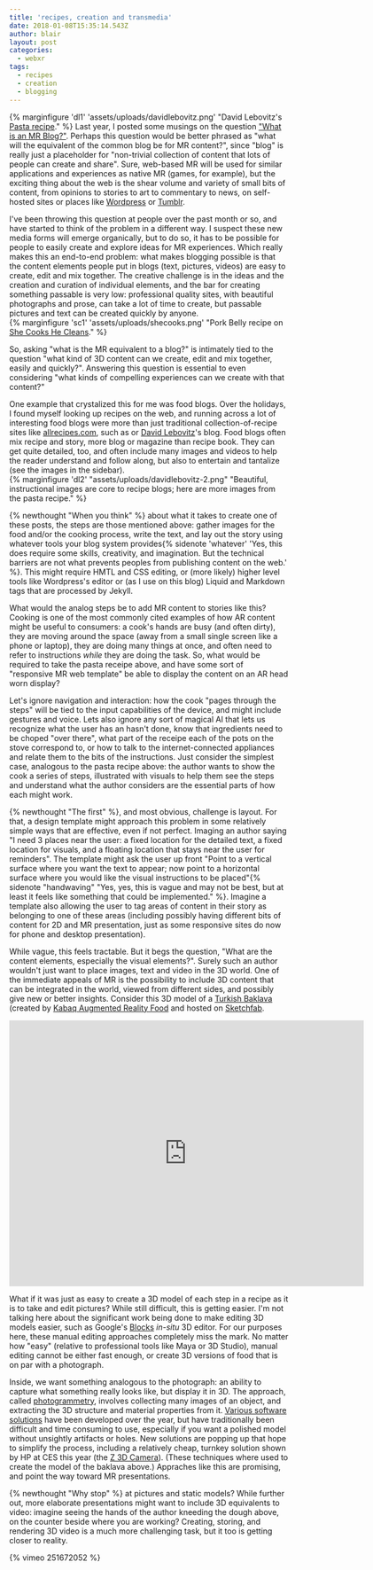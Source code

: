 ```yaml
---
title: 'recipes, creation and transmedia'
date: 2018-01-08T15:35:14.543Z
author: blair
layout: post
categories:
  - webxr
tags:
  - recipes
  - creation
  - blogging
---
```

{% marginfigure 'dl1' 'assets/uploads/davidlebovitz.png' "David Lebovitz's [Pasta recipe](https://www.davidlebovitz.com/how-to-make-fresh-pasta-homemade-recipe/)." %}
Last year, I posted some musings on the question ["What is an MR Blog?"](/2017/11/14/what-is-an-mr-blog/). Perhaps this question would be better phrased as "what will the equivalent of the common blog be for MR content?", since "blog" is really just a placeholder for "non-trivial collection of content that lots of people can create and share".  Sure, web-based MR will be used for similar applications and experiences as native MR (games, for example), but the exciting thing about the web is the shear volume and variety of small bits of content, from opinions to stories to art to commentary to news, on self-hosted sites or places like [Wordpress](https://wordpress.com) or [Tumblr](https://www.tumblr.com/).

I've been throwing this question at people over the past month or so, and have started to think of the problem in a different way. I suspect these new media forms will emerge organically, but to do so, it has to be possible for people to easily create and explore ideas for MR experiences.  Which really makes this an end-to-end problem: what makes blogging possible is that the content elements people put in blogs (text, pictures, videos) are easy to create, edit and mix together. The creative challenge is in the ideas and the creation and curation of individual elements, and the bar for creating something passable is very low:  professional quality sites, with beautiful photographs and prose, can take a lot of time to create, but passable pictures and text can be created quickly by anyone.  
{% marginfigure 'sc1' 'assets/uploads/shecooks.png' "Pork Belly recipe on [She Cooks He Cleans](https://shecookshecleans.net/2012/04/30/maple-bourbon-smoked-pork-belly/)." %}

So, asking "what is the MR equivalent to a blog?" is intimately tied to the question "what kind of 3D content can we create, edit and mix together, easily and quickly?". Answering this question is essential to even considering "what kinds of compelling experiences can we create with that content?"

One example that crystalized this for me was food blogs. Over the holidays, I found myself looking up recipes on the web, and running across a lot of interesting food blogs were more than just traditional collection-of-recipe sites like [allrecipes.com](http://allrecipes.com), such as  or [David Lebovitz](https://www.davidlebovitz.com/)'s blog.
Food blogs often mix recipe and story, more blog or magazine than recipe book.  They can get quite detailed, too, and often include many images and videos to help the reader understand and follow along, but also to entertain and tantalize (see the images in the sidebar).  
{% marginfigure 'dl2' "assets/uploads/davidlebovitz-2.png" "Beautiful, instructional images are core to recipe blogs; here are more images from the pasta recipe." %}

{% newthought "When you think" %} about what it takes to create one of these posts, the steps are those mentioned above: gather images for the food and/or the cooking process, write the text, and lay out the story using whatever tools your blog system provides{% sidenote 'whatever' 'Yes, this does require some skills, creativity, and imagination. But the technical barriers are not what prevents peoples from publishing content on the web.' %}. This might require HMTL and CSS editing, or (more likely) higher level tools like Wordpress's editor or (as I use on this blog) Liquid and Markdown tags that are processed by Jekyll.

What would the analog steps be to add MR content to stories like this?  Cooking is one of the most commonly cited examples of how AR content might be useful to consumers: a cook's hands are busy (and often dirty), they are moving around the space (away from a small single screen like a phone or laptop), they are doing many things at once, and often need to refer to instructions _while_ they are doing the task.  So, what would be required to take the pasta receipe above, and have some sort of "responsive MR web template" be able to display the content on an AR head worn display?

Let's ignore navigation and interaction: how the cook "pages through the steps" will be tied to the input capabilities of the device, and might include gestures and voice. Lets also ignore any sort of magical AI that lets us recognize what the user has an hasn't done, know that ingredients need to be choped "over there", what part of the receipe each of the pots on the stove correspond to, or how to talk to the internet-connected appliances and relate them to the bits of the instructions. Just consider the simplest case, analogous to the pasta recipe above: the author wants to show the cook a series of steps, illustrated with visuals to help them see the steps and understand what the author considers are the essential parts of how each might work.

{% newthought "The first" %}, and most obvious, challenge is layout. For that, a design template might approach this problem in some relatively simple ways that are effective, even if not perfect. Imaging an author saying "I need 3 places near the user: a fixed location for the detailed text, a fixed location for visuals, and a floating location that stays near the user for reminders". The template might ask the user up front "Point to a vertical surface where you want the text to appear;  now point to a horizontal surface where you would like the visual instructions to be placed"{% sidenote "handwaving" "Yes, yes, this is vague and may not be best, but at least it feels like something that could be implemented." %}. Imagine a template also allowing the user to tag areas of content in their story as belonging to one of these areas (including possibly having different bits of content for 2D and MR presentation, just as some responsive sites do now for phone and desktop presentation).

While vague, this feels tractable.  But it begs the question, "What are the content elements, especially the visual elements?".  Surely such an author wouldn't just want to place images, text and video in the 3D world.  One of the immediate appeals of MR is the possibility to include 3D content that can be integrated in the world, viewed from different sides, and possibly give new or better insights.  Consider this 3D model of a 
<a href="https://sketchfab.com/models/7781337f561241e1974809a8c6783efd?utm_medium=embed&utm_source=website&utm_campain=share-popup" target="_blank">Turkish Baklava</a>
(created by <a href="https://sketchfab.com/kabaq?utm_medium=embed&utm_source=website&utm_campain=share-popup" target="_blank">Kabaq Augmented Reality Food</a> and hosted on <a href="https://sketchfab.com?utm_medium=embed&utm_source=website&utm_campain=share-popup" target="_blank">Sketchfab</a>.

<div class="sketchfab-embed-wrapper"><iframe width="640" height="480" src="https://sketchfab.com/models/7781337f561241e1974809a8c6783efd/embed" frameborder="0" allowvr allowfullscreen mozallowfullscreen="true" webkitallowfullscreen="true" onmousewheel=""></iframe>
</div>

What if it was just as easy to create a 3D model of each step in a recipe as it is to take and edit pictures? While still difficult, this is getting easier. I'm not talking here about the significant work being done to make editing 3D models easier, such as Google's [Blocks](https://vr.google.com/blocks/) _in-situ_ 3D editor. For our purposes here, these manual editing approaches completely miss the mark. No matter how "easy" (relative to professional tools like Maya or 3D Studio), manual editing cannot be either fast enough, or create 3D versions of food that is on par with a photograph. 

Inside, we want something analogous to the photograph: an ability to capture what something really looks like, but display it in 3D.  The approach, called [photogrammetry](https://en.wikipedia.org/wiki/Photogrammetry), involves collecting many images of an object, and extracting the 3D structure and material properties from it.  [Various software solutions](https://en.wikipedia.org/wiki/Comparison_of_photogrammetry_software) have been developed over the year, but have traditionally been difficult and time consuming to use, especially if you want a polished model without unsightly artifacts or holes.  New solutions are popping up that hope to simplify the process, including a relatively cheap, turnkey solution shown by HP at CES this year (the [Z 3D Camera](http://www8.hp.com/us/en/campaigns/z-3d-camera/overview.html)). (These techniques where used to create the model of the baklava above.)  Appraches like this are promising, and point the way toward MR presentations.

{% newthought "Why stop" %} at pictures and static models?  While further out, more elaborate presentations might want to include 3D equivalents to video: imagine seeing the hands of the author kneeding the dough above, on the counter beside where you are working? Creating, storing, and rendering 3D video is a much more challenging task, but it too is getting closer to reality. 

{% vimeo 251672052 %}
